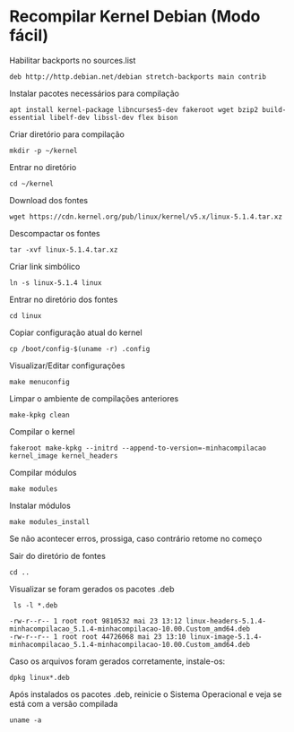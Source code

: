 # Recompilar Kernel Debian \(Modo fácil\)

Habilitar backports no sources.list

```text
deb http://http.debian.net/debian stretch-backports main contrib
```

Instalar pacotes necessários para compilação

```text
apt install kernel-package libncurses5-dev fakeroot wget bzip2 build-essential libelf-dev libssl-dev flex bison
```

Criar diretório para compilação

```text
mkdir -p ~/kernel
```

Entrar no diretório

```text
cd ~/kernel
```

Download dos fontes

```text
wget https://cdn.kernel.org/pub/linux/kernel/v5.x/linux-5.1.4.tar.xz
```

Descompactar os fontes

```text
tar -xvf linux-5.1.4.tar.xz
```

Criar link simbólico

```text
ln -s linux-5.1.4 linux
```

Entrar no diretório dos fontes

```text
cd linux
```

Copiar configuração atual do kernel

```text
cp /boot/config-$(uname -r) .config
```

Visualizar/Editar configurações

```text
make menuconfig
```

Limpar o ambiente de compilações anteriores

```text
make-kpkg clean
```

Compilar o kernel

```text
fakeroot make-kpkg --initrd --append-to-version=-minhacompilacao kernel_image kernel_headers
```

Compilar módulos

```text
make modules
```

Instalar módulos

```text
make modules_install
```

Se não acontecer erros, prossiga, caso contrário retome no começo

Sair do diretório de fontes

```text
cd ..
```

Visualizar se foram gerados os pacotes .deb

```text
 ls -l *.deb
```

```text
-rw-r--r-- 1 root root 9810532 mai 23 13:12 linux-headers-5.1.4-minhacompilacao_5.1.4-minhacompilacao-10.00.Custom_amd64.deb
-rw-r--r-- 1 root root 44726068 mai 23 13:10 linux-image-5.1.4-minhacompilacao_5.1.4-minhacompilacao-10.00.Custom_amd64.deb
```

Caso os arquivos foram gerados corretamente, instale-os:

```text
dpkg linux*.deb
```

Após instalados os pacotes .deb, reinicie o Sistema Operacional e veja se está com a versão compilada

```text
uname -a
```

